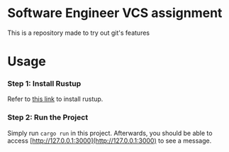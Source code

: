 # Software Engineer VCS assignment

This is a repository made to try out git's features

# Usage

### Step 1: Install Rustup
Refer to [this link](https://rustup.rs/) to install rustup.

### Step 2: Run the Project
Simply run `cargo run` in this project.
Afterwards, you should be able to access [http://127.0.0.1:3000](http://127.0.0.1:3000)
to see a message. 

